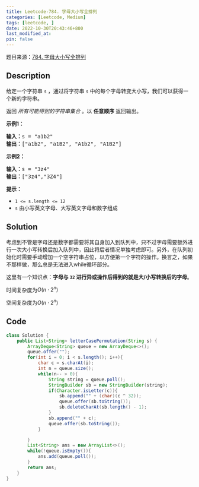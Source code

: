 ```yaml
---
title: Leetcode-784. 字母大小写全排列
categories: [Leetcode, Medium]
tags: [leetcode, ]
date: 2022-10-30T20:43:46+800
last_modified_at: 
pin: false
---
```


题目来源：[784. 字母大小写全排列](https://leetcode.cn/problems/letter-case-permutation/)

## Description

给定一个字符串 `s` ，通过将字符串 `s` 中的每个字母转变大小写，我们可以获得一个新的字符串。

返回 *所有可能得到的字符串集合* 。以 **任意顺序** 返回输出。


**示例1：**

<pre>
<strong>输入：</strong>s = "a1b2"
<strong>输出：</strong>["a1b2", "a1B2", "A1b2", "A1B2"]
</pre>

**示例2：**

<pre>
<strong>输入：</strong>s = "3z4"
<strong>输出：</strong>["3z4","3Z4"]
</pre>

**提示：**

- `1 <= s.length <= 12`
- `s` 由小写英文字母、大写英文字母和数字组成


## Solution

考虑到不管是字母还是数字都需要将其自身加入到队列中，只不过字母需要额外进行一次大小写转换后加入队列中，因此将后者情况单独考虑即可。另外，在队列初始化时需要手动增加一个空字符串占位，以方便第一个字符的操作。换言之，如果不那样做，那么总是无法进入while循环部分。

这里有一个知识点：**字母与 `32` 进行异或操作后得到的就是大/小写转换后的字母**。

时间复杂度为$O(n\cdot2^n)$

空间复杂度为$O(n\cdot2^n)$


## Code
```java
class Solution {
    public List<String> letterCasePermutation(String s) {
        ArrayDeque<String> queue = new ArrayDeque<>();
        queue.offer("");
        for(int i = 0; i < s.length(); i++){
            char c = s.charAt(i);
            int n = queue.size();
            while(n-- > 0){
                String string = queue.poll();
                StringBuilder sb = new StringBuilder(string);
                if(Character.isLetter(c)){
                    sb.append("" + (char)(c ^ 32));
                    queue.offer(sb.toString());
                    sb.deleteCharAt(sb.length() - 1);
                }
                sb.append("" + c);
                queue.offer(sb.toString());
            }

        }
        List<String> ans = new ArrayList<>();
        while(!queue.isEmpty()){
            ans.add(queue.poll());
        }
        return ans;
    }
}
```
